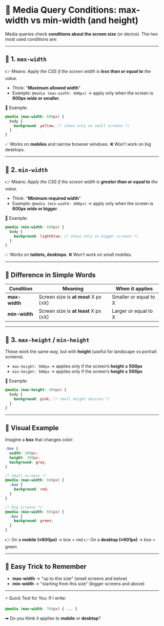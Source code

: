 
# 📘 Media Query Conditions: max-width vs min-width (and height)

Media queries check **conditions about the screen size** (or device).
The two most used conditions are:

---

## 🔹 1. `max-width`

👉 Means: *Apply the CSS if the screen width is **less than or equal to** the value.*

* Think: "**Maximum allowed width**"
* Example: `@media (max-width: 600px)` → apply only when the screen is **600px wide or smaller**.

📌 Example:

```css
@media (max-width: 600px) {
  body {
    background: yellow; /* shows only on small screens */
  }
}
```

✅ Works on **mobiles** and narrow browser windows.
❌ Won’t work on big desktops.

---

## 🔹 2. `min-width`

👉 Means: *Apply the CSS if the screen width is **greater than or equal to** the value.*

* Think: "**Minimum required width**"
* Example: `@media (min-width: 600px)` → apply only when the screen is **600px wide or bigger**.

📌 Example:

```css
@media (min-width: 600px) {
  body {
    background: lightblue; /* shows only on bigger screens */
  }
}
```

✅ Works on **tablets, desktops**.
❌ Won’t work on small mobiles.

---

## 🔹 Difference in Simple Words

| Condition     | Meaning                               | When it applies       |
| ------------- | ------------------------------------- | --------------------- |
| **max-width** | Screen size is **at most** X px (≤X)  | Smaller or equal to X |
| **min-width** | Screen size is **at least** X px (≥X) | Larger or equal to X  |

---

## 🔹 3. `max-height` / `min-height`

These work the same way, but with **height** (useful for landscape vs portrait screens).

* `max-height: 500px` → applies only if the screen’s **height ≤ 500px**
* `min-height: 500px` → applies only if the screen’s **height ≥ 500px**

📌 Example:

```css
@media (max-height: 400px) {
  body {
    background: pink; /* small height devices */
  }
}
```

---

## 🔹 Visual Example

Imagine a **box** that changes color:

```css
.box {
  width: 200px;
  height: 200px;
  background: gray;
}

/* Small screens */
@media (max-width: 600px) {
  .box {
    background: red;
  }
}

/* Big screens */
@media (min-width: 601px) {
  .box {
    background: green;
  }
}
```

👉 On a **mobile (≤600px)** → box = red
👉 On a **desktop (≥601px)** → box = green

---

## 🔹 Easy Trick to Remember

* **max-width** → "up to this size" (small screens and below)
* **min-width** → "starting from this size" (bigger screens and above)

---

⚡ Quick Test for You:
If I write:

```css
@media (max-width: 768px) { ... }
```

➡ Do you think it applies to **mobile** or **desktop**?
